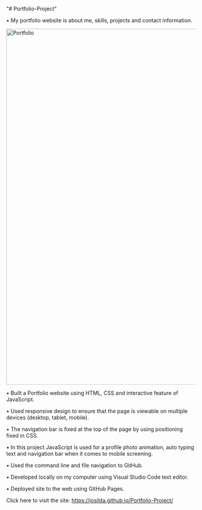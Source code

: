 "# Portfolio-Project" 

•	My portfolio website is about me, skills, projects and contact information.

<img width="944" alt="Portfolio" src="https://github.com/user-attachments/assets/71e02fe8-df1e-4fae-a2a8-07db1afe1d99">

•	Built a Portfolio website using HTML, CSS and interactive feature of JavaScript.

•	Used responsive design to ensure that the page is viewable on multiple devices (desktop, tablet, mobile).

•	The navigation bar is fixed at the top of the page by using positioning fixed in CSS.

•	In this project JavaScript is used for a profile photo animation, auto typing text and navigation bar when it comes to mobile screening.

•	Used the command line and file navigation to GitHub.

•	Developed locally on my computer using Visual Studio Code text editor.

•	Deployed site to the web using GitHub Pages.

Click here to visit the site: https://josilda.github.io/Portfolio-Project/
